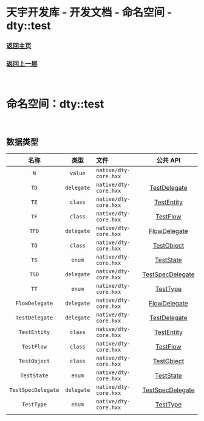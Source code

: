 # 天宇开发库 - 开发文档 - 命名空间 - dty::test

### [返回主页](../../DEVELOP_DOC_ZH.md)

### [返回上一层](./namespace_dty.md)

&nbsp;

# 命名空间：dty::test

&nbsp;

<!-- ## 方法

| 名称 | 类型 | 文件 | 公共 API |
| :--: | :--: | :--- | :------: |
|      |      |      |          |

&nbsp; -->

## 数据类型

|        名称        |    类型    | 文件                  |       公共 API       |
| :----------------: | :--------: | :-------------------- | :------------------: |
|        `N`         |  `value`   | `native/dty-core.hxx` |                      |
|        `TD`        | `delegate` | `native/dty-core.hxx` |   [TestDelegate]()   |
|        `TE`        |  `class`   | `native/dty-core.hxx` |    [TestEntity]()    |
|        `TF`        |  `class`   | `native/dty-core.hxx` |     [TestFlow]()     |
|       `TFD`        | `delegate` | `native/dty-core.hxx` |   [FlowDelegate]()   |
|        `TO`        |  `class`   | `native/dty-core.hxx` |    [TestObject]()    |
|        `TS`        |   `enum`   | `native/dty-core.hxx` |    [TestState]()     |
|       `TSD`        | `delegate` | `native/dty-core.hxx` | [TestSpecDelegate]() |
|        `TT`        |   `enum`   | `native/dty-core.hxx` |     [TestType]()     |
|   `FlowDelegate`   | `delegate` | `native/dty-core.hxx` |   [FlowDelegate]()   |
|   `TestDelegate`   | `delegate` | `native/dty-core.hxx` |   [TestDelegate]()   |
|    `TestEntity`    |  `class`   | `native/dty-core.hxx` |    [TestEntity]()    |
|     `TestFlow`     |  `class`   | `native/dty-core.hxx` |     [TestFlow]()     |
|    `TestObject`    |  `class`   | `native/dty-core.hxx` |    [TestObject]()    |
|    `TestState`     |   `enum`   | `native/dty-core.hxx` |    [TestState]()     |
| `TestSpecDelegate` | `delegate` | `native/dty-core.hxx` | [TestSpecDelegate]() |
|     `TestType`     |   `enum`   | `native/dty-core.hxx` |     [TestType]()     |
|                    |            |                       |                      |

&nbsp;
